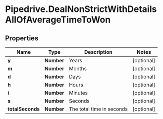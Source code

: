 # Pipedrive.DealNonStrictWithDetailsAllOfAverageTimeToWon

## Properties

Name | Type | Description | Notes
------------ | ------------- | ------------- | -------------
**y** | **Number** | Years | [optional] 
**m** | **Number** | Months | [optional] 
**d** | **Number** | Days | [optional] 
**h** | **Number** | Hours | [optional] 
**i** | **Number** | Minutes | [optional] 
**s** | **Number** | Seconds | [optional] 
**totalSeconds** | **Number** | The total time in seconds | [optional] 


